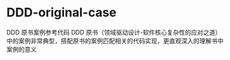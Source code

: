 # DDD-original-case
DDD 原书案例参考代码
DDD 原书（领域驱动设计-软件核心复杂性的应对之道）中的案例非常典型，搭配原书的案例匹配相关的代码实现，更直观深入的理解书中案例的意义

